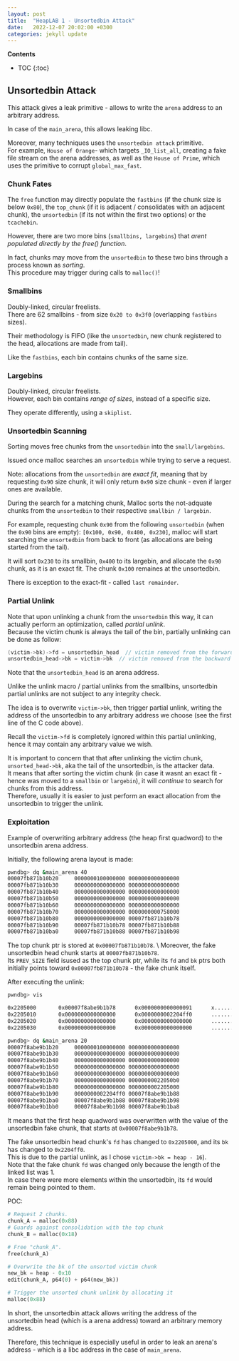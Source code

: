 ```yaml
---
layout: post
title:  "HeapLAB 1 - Unsortedbin Attack"
date:   2022-12-07 20:02:00 +0300
categories: jekyll update
---
```


**Contents**
* TOC
{:toc}
## Unsortedbin Attack

This attack gives a leak primitive - allows to write the `arena` address to an arbitrary address. 

In case of the `main_arena`, this allows leaking libc. 

Moreover, many techniques uses the `unsortedbin attack` primitive. \
For example, `House of Orange`- which targets `_IO_list_all`, creating a fake file stream on the arena addresses, as well as the `House of Prime`, which uses the primitive to corrupt `global_max_fast`. 

### Chunk Fates

The `free` function may directly populate the `fastbins` (if the chunk size is below `0x80`), the `top_chunk` (if it is adjacent / consolidates with an adjacent chunk), the `unsortedbin` (if its not within the first two options) or the `tcachebin`. 

However, there are two more bins (`smallbins, largebins`) that *arent populated directly by the free() function*.

In fact, chunks may move from the `unsortedbin` to these two bins through a process known as *sorting*. \
This procedure may trigger during calls to `malloc()`!

### Smallbins

Doubly-linked, circular freelists. \
There are 62 smallbins - from size `0x20 to 0x3f0` (overlapping `fastbins` sizes). 

Their methodology is FIFO (like the `unsortedbin`, new chunk registered to the head, allocations are made from tail).

Like the `fastbins`, each bin contains chunks of the same size. 

### Largebins

Doubly-linked, circular freelists. \
However, each bin contains *range of sizes*, instead of a specific size. 

They operate differently, using a `skiplist`. 

### Unsortedbin Scanning

Sorting moves free chunks from the `unsortedbin` into the `small/largebins`. 

Issued once malloc searches an `unsortedbin` while trying to serve a request. 

Note: allocations from the `unsortedbin` are *exact fit*, meaning that by requesting `0x90` size chunk, it will only return `0x90` size chunk - even if larger ones are available. 

During the search for a matching chunk, Malloc sorts the not-adquate chunks from the `unsortedbin` to their respective `smallbin / largebin`. 

For example, requesting chunk `0x90` from the following `unsortedbin` (when the `0x90` bins are empty): `[0x100, 0x90, 0x400, 0x230]`, malloc will start searching the `unsortedbin` from back to front (as allocations are being started from the tail).

It will sort `0x230` to its smallbin, `0x400` to its largebin, and allocate the `0x90` chunk, as it is an exact fit. The chunk `0x100` remaines at the unsortedbin. 

There is exception to the exact-fit - called `last remainder`. 

### Partial Unlink

Note that upon unlinking a chunk from the `unsortedbin` this way, it can actually perform an optimization, called *partial unlink*. \
Because the victim chunk is always the tail of the bin, partially unlinking can be done as follow:

```c
(victim->bk)->fd = unsortedbin_head  // victim removed from the forward list
unsortedbin_head->bk = victim->bk  // victim removed from the backward list
```

Note that the `unsortedbin_head` is an arena address. 

Unlike the unlink macro / partial unlinks from the smallbins, unsortedbin partial unlinks are not subject to any integrity check. 

The idea is to overwrite `victim->bk`, then trigger partial unlink, writing the address of the unsortedbin to any arbitrary address we choose (see the first line of the C code above). 

Recall the `victim->fd` is completely ignored within this partial unlinking, hence it may contain any arbitrary value we wish. 

It is important to concern that that after unlinking the victim chunk, `unsorted_head->bk`, aka the tail of the unsortedbin, is the attacker data. \
It means that after sorting the victim chunk (in case it wasnt an exact fit - hence was moved to a `smallbin` or `largebin`), it will *continue* to search for chunks from this address. \
Therefore, usually it is easier to just perform an exact allocation from the unsortedbin to trigger the unlink. 

### Exploitation

Example of overwriting arbitrary address (the heap first quadword) to the unsortedbin arena address.

Initially, the following arena layout is made:

```bash
pwndbg> dq &main_arena 40
00007fb871b10b20     0000000100000000 0000000000000000
00007fb871b10b30     0000000000000000 0000000000000000
00007fb871b10b40     0000000000000000 0000000000000000
00007fb871b10b50     0000000000000000 0000000000000000
00007fb871b10b60     0000000000000000 0000000000000000
00007fb871b10b70     0000000000000000 0000000000758000
00007fb871b10b80     0000000000000000 00007fb871b10b78
00007fb871b10b90     00007fb871b10b78 00007fb871b10b88
00007fb871b10ba0     00007fb871b10b88 00007fb871b10b98
```

The top chunk ptr is stored at `0x00007fb871b10b78`. \ 
Moreover, the fake unsortedbin head chunk starts at `00007fb871b10b78`. \
Its `PREV_SIZE` field isused as the top chunk ptr, while its `fd` and `bk` ptrs both initially points toward `0x00007fb871b10b78` - the fake chunk itself.  

After executing the unlink:

```bash
pwndbg> vis

0x2205000       0x00007f8abe9b1b78      0x0000000000000091      x...............  <-- unsortedbin[all][0]
0x2205010       0x0000000000000000      0x0000000002204ff0      .........O .....
0x2205020       0x0000000000000000      0x0000000000000000      ................
0x2205030       0x0000000000000000      0x0000000000000000      ................

pwndbg> dq &main_arena 20
00007f8abe9b1b20     0000000100000000 0000000000000000
00007f8abe9b1b30     0000000000000000 0000000000000000
00007f8abe9b1b40     0000000000000000 0000000000000000
00007f8abe9b1b50     0000000000000000 0000000000000000
00007f8abe9b1b60     0000000000000000 0000000000000000
00007f8abe9b1b70     0000000000000000 00000000022050b0
00007f8abe9b1b80     0000000000000000 0000000002205000
00007f8abe9b1b90     0000000002204ff0 00007f8abe9b1b88
00007f8abe9b1ba0     00007f8abe9b1b88 00007f8abe9b1b98
00007f8abe9b1bb0     00007f8abe9b1b98 00007f8abe9b1ba8
```

It means that the first heap quadword was overwritten with the value of the unsortedbin fake chunk, that starts at `0x00007f8abe9b1b78`. 

The fake unsortedbin head chunk's `fd` has changed to `0x2205000`, and its `bk` has changed to `0x2204ff0`. \
This is due to the partial unlink, as I chose `victim->bk = heap - 16`). \
Note that the fake chunk `fd` was changed only because the length of the linked list was 1. \
In case there were more elements within the unsortedbin, its `fd` would remain being pointed to them. 

POC:

```python
# Request 2 chunks.
chunk_A = malloc(0x88)
# Guards against consolidation with the top chunk
chunk_B = malloc(0x18)

# Free "chunk_A".
free(chunk_A)

# Overwrite the bk of the unsorted victim chunk
new_bk = heap - 0x10
edit(chunk_A, p64(0) + p64(new_bk))

# Trigger the unsorted chunk unlink by allocating it
malloc(0x88)
```

In short, the unsortedbin attack allows writing the address of the unsortedbin head (which is a arena address) toward an arbitrary memory address. 

Therefore, this technique is especially useful in order to leak an arena's address - which is a libc address in the case of `main_arena`. 

